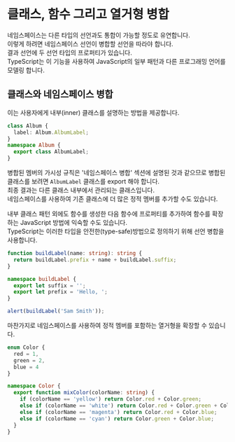 # 클래스, 함수 그리고 열거형 병합

네임스페이스는 다른 타입의 선언과도 통합이 가능할 정도로 유연합니다.<br/>
이렇게 하려면 네임스페이스 선언이 병합할 선언을 따라야 합니다.<br/>
결과 선언에 두 선언 타입의 프로퍼티가 있습니다.<br/>
TypeScript는 이 기능을 사용하여 JavaScript의 일부 패턴과 다른 프로그래밍 언어를 모델링 합니다.

## 클래스와 네임스페이스 병합

이는 사용자에게 내부(inner) 클래스를 설명하는 방법을 제공합니다.

```ts
class Album {
  label: Album.AlbumLabel;
}
namespace Album {
  export class AlbumLabel;
}
```

병합된 멤버의 가시성 규칙은 '네임스페이스 병합' 섹션에 설명된 것과 같으므로 병합된 클래스를 보려면 `AlbumLabel` 클래스를 export 해야 합니다.<br/>
최종 결과는 다른 클래스 내부에서 관리되는 클래스입니다.<br/>
네임스페이스를 사용하여 기존 클래스에 더 많은 정적 멤버를 추가할 수도 있습니다.

내부 클래스 패턴 외에도 함수를 생성한 다음 함수에 프로퍼티를 추가하여 함수를 확장하는 JavaScript 방법에 익숙할 수도 있습니다.<br/>
TypeScript는 이러한 타입을 안전한(type-safe)방법으로 정의하기 위해 선언 병합을 사용합니다.

```ts
function buildLabel(name: string): string {
  return buildLabel.prefix + name + buildLabel.suffix;
}

namespace buildLabel {
  export let suffix = '';
  export let prefix = 'Hello, ';
}

alert(buildLabel('Sam Smith'));
```

마찬가지로 네임스페이스를 사용하여 정적 멤버를 포함하는 열거형을 확장할 수 있습니다.

```ts
enum Color {
  red = 1,
  green = 2,
  blue = 4
}

namespace Color {
  export function mixColor(colorName: string) {
    if (colorName == 'yellow') return Color.red + Color.green;
    else if (colorName == 'white') return Color.red + Color.green + Color.blue;
    else if (colorName == 'magenta') return Color.red + Color.blue; 
    else if (colorName == 'cyan') return Color.green + Color.blue;
  }
}
```